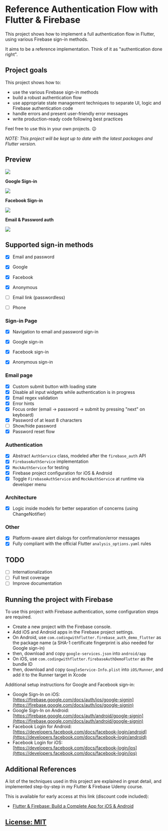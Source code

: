 # Reference Authentication Flow with Flutter & Firebase

This project shows how to implement a full authentication flow in Flutter, using various Firebase sign-in methods.

It aims to be a reference implementation. Think of it as "authentication done right".

## Project goals

This project shows how to:

- use the various Firebase sign-in methods
- build a robust authentication flow
- use appropriate state management techniques to separate UI, logic and Firebase authentication code
- handle errors and present user-friendly error messages
- write production-ready code following best practices

Feel free to use this in your own projects. 😉

_NOTE: This project will be kept up to date with the latest packages and Flutter version._

## Preview

![](media/firebase-auth-screens.png)

**Google Sign-in**

![](media/google-sign-in.gif)

**Facebook Sign-in**

![](media/facebook-sign-in.gif)

**Email & Password auth**

![](media/email-password-sign-in.gif)

## Supported sign-in methods

- [x] Email and password
- [x] Google
- [x] Facebook
- [x] Anonymous
- [ ] Email link (passwordless)
- [ ] Phone


### Sign-in Page

- [x] Navigation to email and password sign-in
- [x] Google sign-in
- [x] Facebook sign-in
- [x] Anonymous sign-in


### Email page

- [x] Custom submit button with loading state
- [x] Disable all input widgets while authentication is in progress
- [x] Email regex validation
- [x] Error hints
- [x] Focus order (email -> password -> submit by pressing "next" on keyboard)
- [x] Password of at least 8 characters
- [ ] Show/hide password
- [x] Password reset flow

### Authentication

- [x] Abstract `AuthService` class, modeled after the `firebase_auth` API
- [x] `FirebaseAuthService` implementation
- [x] `MockAuthService` for testing
- [x] Firebase project configuration for iOS & Android
- [x] Toggle `FirebaseAuthService` and `MockAuthService` at runtime via developer menu

### Architecture

- [x] Logic inside models for better separation of concerns (using ChangeNotifier)

### Other

- [x] Platform-aware alert dialogs for confirmation/error messages
- [x] Fully compliant with the official Flutter `analysis_options.yaml` rules

## TODO

- [ ] Internationalization
- [ ] Full test coverage
- [ ] Improve documentation

## Running the project with Firebase

To use this project with Firebase authentication, some configuration steps are required.

- Create a new project with the Firebase console.
- Add iOS and Android apps in the Firebase project settings.
- On Android, use `com.codingwithflutter.firebase_auth_demo_flutter` as the package name (a SHA-1 certificate fingerprint is also needed for Google sign-in)
- then, download and copy `google-services.json` into `android/app`
- On iOS, use `com.codingwithflutter.firebaseAuthDemoFlutter` as the bundle ID
- then, download and copy `GoogleService-Info.plist` into `iOS/Runner`, and add it to the Runner target in Xcode

Additional setup instructions for Google and Facebook sign-in:

- Google Sign-In on iOS: [https://firebase.google.com/docs/auth/ios/google-signin](https://firebase.google.com/docs/auth/ios/google-signin)
- Google Sign-In on Android: [https://firebase.google.com/docs/auth/android/google-signin](https://firebase.google.com/docs/auth/android/google-signin)
- Facebook Login for Android: [https://developers.facebook.com/docs/facebook-login/android](https://developers.facebook.com/docs/facebook-login/android)
- Facebook Login for iOS: [https://developers.facebook.com/docs/facebook-login/ios](https://developers.facebook.com/docs/facebook-login/ios)

## Additional References

A lot of the techniques used in this project are explained in great detail, and implemented step-by-step in my Flutter & Firebase Udemy course.

This is available for early access at this link (discount code included):

- [Flutter & Firebase: Build a Complete App for iOS & Android](https://www.udemy.com/flutter-firebase-build-a-complete-app-for-ios-android/?couponCode=DART15&password=codingwithflutter)


## [License: MIT](LICENSE.md)